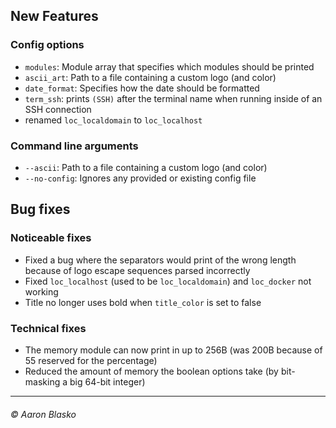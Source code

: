 ## New Features

### Config options
* `modules`: Module array that specifies which modules should be printed
* `ascii_art`: Path to a file containing a custom logo (and color)
* `date_format`: Specifies how the date should be formatted
* `term_ssh`: prints `(SSH)` after the terminal name when running inside of an SSH connection
* renamed `loc_localdomain` to `loc_localhost`

### Command line arguments
* `--ascii`: Path to a file containing a custom logo (and color)
* `--no-config`: Ignores any provided or existing config file


## Bug fixes

### Noticeable fixes
* Fixed a bug where the separators would print of the wrong length because of logo escape sequences parsed incorrectly
* Fixed `loc_localhost` (used to be `loc_localdomain`) and `loc_docker` not working
* Title no longer uses bold when `title_color` is set to false

### Technical fixes
* The memory module can now print in up to 256B (was 200B because of 55 reserved for the percentage)
* Reduced the amount of memory the boolean options take (by bit-masking a big 64-bit integer)

---

###### © Aaron Blasko
